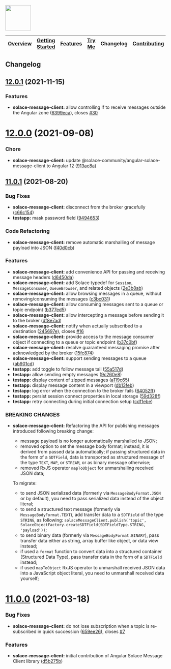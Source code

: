 <a href="/README.md"><img src="/docs/site/logo.svg" height="80"></a>

| [Overview][menu-overview] | [Getting Started][menu-getting-started] | [Features][menu-features] | [Try Me][menu-try-me] | Changelog | [Contributing][menu-contributing] |  
| --- | --- | --- | --- | --- | --- |

## Changelog

## [12.0.1](https://github.com/solacecommunity/angular-solace-message-client/compare/12.0.0...12.0.1) (2021-11-15)


### Features

* **solace-message-client:** allow controlling if to receive messages outside the Angular zone ([6399eca](https://github.com/solacecommunity/angular-solace-message-client/commit/6399eca398c3ce61dd8a54d993c8a5a32b7e78af)), closes [#30](https://github.com/solacecommunity/angular-solace-message-client/issues/30)



# [12.0.0](https://github.com/solacecommunity/angular-solace-message-client/compare/11.0.1...12.0.0) (2021-09-08)

### Chore

* **solace-message-client:** update @solace-community/angular-solace-message-client to Angular 12 ([913ae8a](https://github.com/solacecommunity/angular-solace-message-client/commit/913ae8a0264529ecf5c52cb625c1045bdb9537eb))

## [11.0.1](https://github.com/solacecommunity/angular-solace-message-client/compare/11.0.0...11.0.1) (2021-08-20)


### Bug Fixes

* **solace-message-client:** disconnect from the broker gracefully ([c66c154](https://github.com/solacecommunity/angular-solace-message-client/commit/c66c154c4e2354d9c8c74bdecc8a9281547f8ab5))
* **testapp:** mask password field ([9494653](https://github.com/solacecommunity/angular-solace-message-client/commit/94946535dd543101d313b694871229b47246abd1))


### Code Refactoring

* **solace-message-client:** remove automatic marshalling of message payload into JSON ([f40d0cb](https://github.com/solacecommunity/angular-solace-message-client/commit/f40d0cb2865a07c43ead10314c4da17f2a64f21a))


### Features

* **solace-message-client:** add convenience API for passing and receiving message headers ([d6450da](https://github.com/solacecommunity/angular-solace-message-client/commit/d6450da035f02a5ada28a1f9f9c37607fbe69550))
* **solace-message-client:** add Solace typedef for `Session`, `MessageConsumer`, `QueueBrowser`, and related objects ([2e3b8ab](https://github.com/solacecommunity/angular-solace-message-client/commit/2e3b8ab41550554bdc5a86911b94af74a94d4360))
* **solace-message-client:** allow browsing messages in a queue, without removing/consuming the messages ([c3bc031](https://github.com/solacecommunity/angular-solace-message-client/commit/c3bc031be851364274f1f11d1579a7efcf884a06))
* **solace-message-client:** allow consuming messages sent to a queue or topic endpoint ([b377ed5](https://github.com/solacecommunity/angular-solace-message-client/commit/b377ed58ccd603925e04455dd1b4de774f1a8089))
* **solace-message-client:** allow intercepting a message before sending it to the broker ([df8e7ad](https://github.com/solacecommunity/angular-solace-message-client/commit/df8e7ad29170d39234e0b67ecc0fa9e85bc84fde))
* **solace-message-client:** notify when actually subscribed to a destination ([245697e](https://github.com/solacecommunity/angular-solace-message-client/commit/245697e0bcdc3a19ef65b8f1211db74d6d350892)), closes [#16](https://github.com/solacecommunity/angular-solace-message-client/issues/16)
* **solace-message-client:** provide access to the message consumer object if connecting to a queue or topic endpoint ([b37c0bf](https://github.com/solacecommunity/angular-solace-message-client/commit/b37c0bf4112bb1658a22f6e3dfd5ee7ef7bbc8e0))
* **solace-message-client:** resolve guaranteed messaging promise after acknowledged by the broker ([15fc874](https://github.com/solacecommunity/angular-solace-message-client/commit/15fc87423db1f4a627686bb0dec93bd69b96cfce))
* **solace-message-client:** support sending messages to a queue ([ab901cd](https://github.com/solacecommunity/angular-solace-message-client/commit/ab901cd112c6b96e80d4c4b324f914e8ce7fe2b3))
* **testapp:** add toggle to follow message tail ([55a517d](https://github.com/solacecommunity/angular-solace-message-client/commit/55a517dab27ea9a8e05fe135b379af6ad0a4aa0b))
* **testapp:** allow sending empty messages ([9c260e8](https://github.com/solacecommunity/angular-solace-message-client/commit/9c260e8f256c0e2db772d582c018cf9a561f9715))
* **testapp:** display content of zipped messages ([a119c65](https://github.com/solacecommunity/angular-solace-message-client/commit/a119c6590881a215345ce960d48bc0b2204302d9))
* **testapp:** display message content in a viewport ([db13feb](https://github.com/solacecommunity/angular-solace-message-client/commit/db13febf82b5b5d2465ac88913fed243a1d0ed32))
* **testapp:** log error when the connection to the broker fails ([64052ff](https://github.com/solacecommunity/angular-solace-message-client/commit/64052ff5c538fd036b26a32a021c9e8afe0713f0))
* **testapp:** persist session connect properties in local storage ([59d328f](https://github.com/solacecommunity/angular-solace-message-client/commit/59d328ffeb4dfb3fde148625024033d1ff18af94))
* **testapp:** retry connecting during initial connection setup ([cdf1ebe](https://github.com/solacecommunity/angular-solace-message-client/commit/cdf1ebe87d79d96e4a5f9add8403a4aa865bd827))


### BREAKING CHANGES

* **solace-message-client:** Refactoring the API for publishing messages introduced following breaking change:
  - message payload is no longer automatically marshalled to JSON;
  - removed option to set the message body format; instead, it is derived from passed data automatically;
    if passing structured data in the form of a `SDTField`, data is transported as structured message of the type
    `TEXT`, `MAP`, or `STREAM`, or as binary message otherwise;
  - removed RxJS operator `mapToObject` for unmarshalling received JSON data;
  
  To migrate:
  - to send JSON serialized data (formerly via `MessageBodyFormat.JSON` or by default), you need to pass serialized data instead of the object literal;
  - to send a structured text message (formerly via `MessageBodyFormat.TEXT`), add transfer data to a `SDTField` of the type `STRING`, as following: `solaceMessageClient.publish('topic', SolaceObjectFactory.createSDTField(SDTFieldType.STRING, 'payload'))`;
  - to send binary data (formerly via `MessageBodyFormat.BINARY`), pass transfer data either as string, array buffer like object, or data view instead;
  - if used a `format` function to convert data into a structured container (Structured Data Type), pass transfer data in the form of a `SDTField` instead;
  - if used `mapToObject` RxJS operator to unmarshall received JSON data into a JavaScript object literal, you need to unmarshall received data yourself;



# [11.0.0](https://github.com/solacecommunity/angular-solace-message-client/compare/d5b275bc4787f0afb0bfc7f4500c7b18e16eb9b6...11.0.0) (2021-03-18)


### Bug Fixes

* **solace-message-client:** do not lose subscription when a topic is re-subscribed in quick succession ([659ee26](https://github.com/solacecommunity/angular-solace-message-client/commit/659ee2698e66c0352cf3353dec658aebe0a56b28)), closes [#7](https://github.com/solacecommunity/angular-solace-message-client/issues/7)


### Features

* **solace-message-client:** initial contribution of Angular Solace Message Client library ([d5b275b](https://github.com/solacecommunity/angular-solace-message-client/commit/d5b275bc4787f0afb0bfc7f4500c7b18e16eb9b6))





[menu-overview]: /README.md
[menu-getting-started]: /docs/site/getting-started.md
[menu-features]: /docs/site/features.md
[menu-try-me]: https://solacecommunity.github.io/angular-solace-message-client/tryme
[menu-contributing]: /CONTRIBUTING.md
[menu-changelog]: /docs/site/changelog/changelog.md
